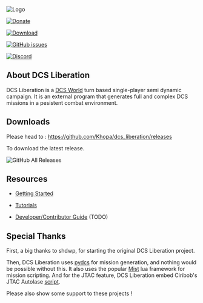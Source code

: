 ![Logo](https://i.imgur.com/c2k18E1.png)

[![Donate](https://img.shields.io/badge/Donate-PayPal-green.svg)](https://www.paypal.com/paypalme/KhopaDCSL)

[![Download](https://img.shields.io/github/downloads/khopa/dcs_liberation/total?label=Total%20downloads)](https://github.com/Khopa/dcs_liberation/releases)

[![GitHub issues](https://img.shields.io/github/issues/khopa/dcs_liberation)](https://github.com/Khopa/dcs_liberation/issues)

[![Discord](https://img.shields.io/discord/595702951800995872?label=Discord&logo=discord)](https://discord.gg/bKrtrkJ)

## About DCS Liberation
DCS Liberation is a [DCS World](https://www.digitalcombatsimulator.com/en/products/world/) turn based single-player semi dynamic campaign. 
It is an external program that generates full and complex DCS missions in a pesistent combat environment.  

## Downloads

Please head to : https://github.com/Khopa/dcs_liberation/releases

To download the latest release.

![GitHub All Releases](https://img.shields.io/github/downloads/khopa/dcs_liberation/total?link=https%3A%2F%2Fgithub.com%2Fkhopa%2Fdcs_liberation)

## Resources

* [Getting Started](https://github.com/Khopa/dcs_liberation/wiki/Getting-started)

* [Tutorials](https://github.com/Khopa/dcs_liberation/wiki/Tutorial-01-:-UI)

* [Developer/Contributor Guide]()   (TODO)

## Special Thanks

First, a big thanks to shdwp, for starting the original DCS Liberation project. 

Then, DCS Liberation uses [pydcs](http://github.com/pydcs/dcs) for mission generation, and nothing would be possible without this.
It also uses the popular [Mist](https://github.com/mrSkortch/MissionScriptingTools) lua framework for mission scripting.
And for the JTAC feature, DCS Liberation embed Ciribob's JTAC Autolase [script](https://github.com/ciribob/DCS-JTACAutoLaze).

Please also show some support to these projects ! 